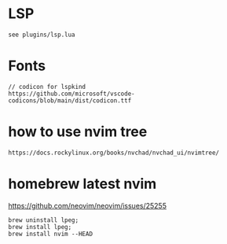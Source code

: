 # LSP

```
see plugins/lsp.lua
```

# Fonts

```
// codicon for lspkind
https://github.com/microsoft/vscode-codicons/blob/main/dist/codicon.ttf

```

# how to use nvim tree

```
https://docs.rockylinux.org/books/nvchad/nvchad_ui/nvimtree/
```

# homebrew latest nvim
https://github.com/neovim/neovim/issues/25255
```
brew uninstall lpeg;
brew install lpeg;
brew install nvim --HEAD
```
